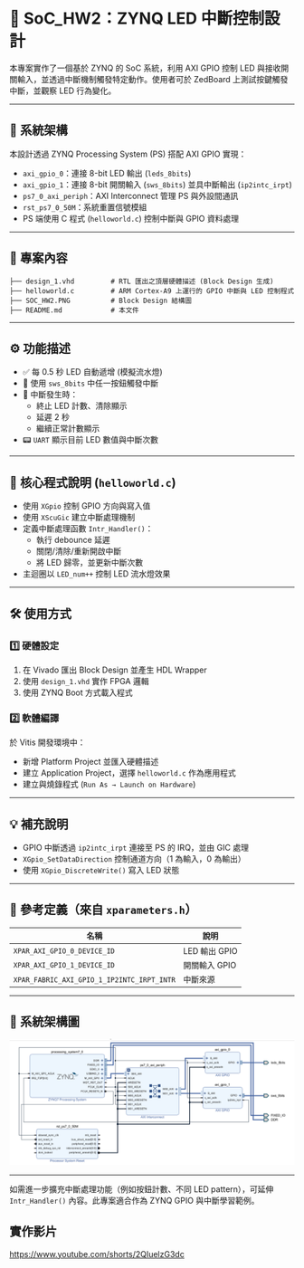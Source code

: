 # 📘 SoC_HW2：ZYNQ LED 中斷控制設計

本專案實作了一個基於 ZYNQ 的 SoC 系統，利用 AXI GPIO 控制 LED 與接收開關輸入，並透過中斷機制觸發特定動作。使用者可於 ZedBoard 上測試按鍵觸發中斷，並觀察 LED 行為變化。

---

## 📐 系統架構

本設計透過 ZYNQ Processing System (PS) 搭配 AXI GPIO 實現：

- `axi_gpio_0`：連接 8-bit LED 輸出 (`leds_8bits`)
- `axi_gpio_1`：連接 8-bit 開關輸入 (`sws_8bits`) 並具中斷輸出 (`ip2intc_irpt`)
- `ps7_0_axi_periph`：AXI Interconnect 管理 PS 與外設間通訊
- `rst_ps7_0_50M`：系統重置信號模組
- PS 端使用 C 程式 (`helloworld.c`) 控制中斷與 GPIO 資料處理

---

## 📂 專案內容

```plaintext
├── design_1.vhd         # RTL 匯出之頂層硬體描述 (Block Design 生成)
├── helloworld.c         # ARM Cortex-A9 上運行的 GPIO 中斷與 LED 控制程式
├── SOC_HW2.PNG          # Block Design 結構圖
├── README.md            # 本文件
```

---

## ⚙️ 功能描述

- ✅ 每 0.5 秒 LED 自動遞增 (模擬流水燈)
- 🔘 使用 `sws_8bits` 中任一按鈕觸發中斷
- 🔁 中斷發生時：
  - 終止 LED 計數、清除顯示
  - 延遲 2 秒
  - 繼續正常計數顯示
- 📟 `UART` 顯示目前 LED 數值與中斷次數

---

## 🧠 核心程式說明 (`helloworld.c`)

- 使用 `XGpio` 控制 GPIO 方向與寫入值
- 使用 `XScuGic` 建立中斷處理機制
- 定義中斷處理函數 `Intr_Handler()`：
  - 執行 debounce 延遲
  - 關閉/清除/重新開啟中斷
  - 將 LED 歸零，並更新中斷次數
- 主迴圈以 `LED_num++` 控制 LED 流水燈效果

---

## 🛠️ 使用方式

### 1️⃣ 硬體設定

1. 在 Vivado 匯出 Block Design 並產生 HDL Wrapper
2. 使用 `design_1.vhd` 實作 FPGA 邏輯
3. 使用 ZYNQ Boot 方式載入程式

### 2️⃣ 軟體編譯

於 Vitis 開發環境中：

- 新增 Platform Project 並匯入硬體描述
- 建立 Application Project，選擇 `helloworld.c` 作為應用程式
- 建立與燒錄程式 (`Run As → Launch on Hardware`)

---

## 💡 補充說明

- GPIO 中斷透過 `ip2intc_irpt` 連接至 PS 的 IRQ，並由 GIC 處理
- `XGpio_SetDataDirection` 控制通道方向（1 為輸入，0 為輸出）
- 使用 `XGpio_DiscreteWrite()` 寫入 LED 狀態

---

## 🧾 參考定義（來自 `xparameters.h`）

| 名稱             | 說明                         |
|------------------|------------------------------|
| `XPAR_AXI_GPIO_0_DEVICE_ID` | LED 輸出 GPIO |
| `XPAR_AXI_GPIO_1_DEVICE_ID` | 開關輸入 GPIO |
| `XPAR_FABRIC_AXI_GPIO_1_IP2INTC_IRPT_INTR` | 中斷來源 |

---

## 📸 系統架構圖

![SOC Block Design](SOC_HW2.PNG)

---

如需進一步擴充中斷處理功能（例如按鈕計數、不同 LED pattern），可延伸 `Intr_Handler()` 內容。此專案適合作為 ZYNQ GPIO 與中斷學習範例。
## 實作影片
https://www.youtube.com/shorts/2QIuelzG3dc
